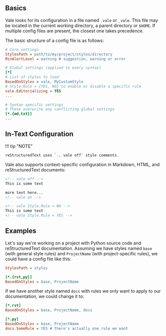 ## Basics

Vale looks for its configuration in a file named `.vale` or `_vale`. This file may be located in the current working directory, a parent directory or `$HOME`. If multiple config files are present, the closest one takes precedence.

The basic structure of a config file is as follows:

```ini
# Core settings
StylesPath = path/to/my/project/styles/directory
MinAlertLevel = warning # suggestion, warning or error

# Global settings (applied to every syntax)
[*]
# List of styles to load
BasedOnStyles = vale, MyCustomStyle
# Style.Rule = {YES, NO} to enable or disable a specific rule
vale.Editorializing = YES
...

# Syntax-specific settings
# These overwrite any conflicting global settings
[*.{md,txt}]
...
```

## In-Text Configuration

!!! tip "NOTE"

    reStructuredText uses `.. vale off` style comments.

Vale also supports context-specific configuration in Markdown, HTML, and reStructuredText documents:

```html
<!-- vale off -->
This is some text

more text here...
<!-- vale on -->

<!-- vale Style.Rule = NO -->
This is some text
<!-- vale Style.Rule = YES -->
```

## Examples

Let's say we're working on a project with Python source code and reStructuredText documentation. Assuming we have styles named `base` (with general style rules) and `ProjectName` (with project-specific rules), we could have a config file like this:

```ini
StylesPath = styles

[*.{rst,py}]
BasedOnStyles = base, ProjectName
```
If we have another style named `docs` with rules we only want to apply to our documentation, we could change it to:

```ini
[*.rst]
BasedOnStyles = base, ProjectName, docs

[*.py]
BasedOnStyles = base, ProjectName
docs.SomeRule = YES # there's actually one rule we want
```
